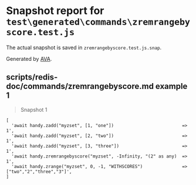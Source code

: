# Snapshot report for `test\generated\commands\zremrangebyscore.test.js`

The actual snapshot is saved in `zremrangebyscore.test.js.snap`.

Generated by [AVA](https://ava.li).

## scripts/redis-doc/commands/zremrangebyscore.md example 1

> Snapshot 1

    [
      'await handy.zadd("myzset", [1, "one"])                          => 1',
      'await handy.zadd("myzset", [2, "two"])                          => 1',
      'await handy.zadd("myzset", [3, "three"])                        => 1',
      'await handy.zremrangebyscore("myzset", -Infinity, "(2" as any)  => 1',
      'await handy.zrange("myzset", 0, -1, "WITHSCORES")               => ["two","2","three","3"]',
    ]
